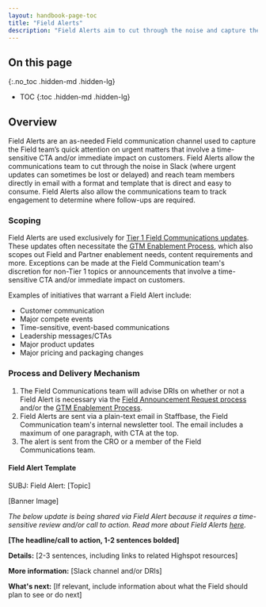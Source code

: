 ```yaml
---
layout: handbook-page-toc
title: "Field Alerts"
description: "Field Alerts aim to cut through the noise and capture the Field team’s quick attention on urgent matters that involve a time-sensitive CTA and/or immediate impact on customers."
---
```


## On this page
{:.no_toc .hidden-md .hidden-lg}

- TOC
{:toc .hidden-md .hidden-lg}

## Overview 
Field Alerts are an as-needed Field communication channel used to capture the Field team’s quick attention on urgent matters that involve a time-sensitive CTA and/or immediate impact on customers. Field Alerts allow the communications team to cut through the noise in Slack (where urgent updates can sometimes be lost or delayed) and reach team members directly in email with a format and template that is direct and easy to consume. Field Alerts also allow the communications team to track engagement to determine where follow-ups are required. 

### Scoping

Field Alerts are used exclusively for [Tier 1 Field Communications updates](/handbook/sales/field-communications/#tier-1-update). These updates often necessitate the [GTM Enablement Process](/handbook/sales/field-operations/field-enablement/#gtm-enablement-process), which also scopes out Field and Partner enablement needs, content requirements and more. Exceptions can be made at the Field Communication team's discretion for non-Tier 1 topics or announcements that involve a time-sensitive CTA and/or immediate impact on customers.

Examples of initiatives that warrant a Field Alert include: 
- Customer communication
- Major compete events
- Time-sensitive, event-based communications
- Leadership messages/CTAs
- Major product updates
- Major pricing and packaging changes

### Process and Delivery Mechanism 

1. The Field Communications team will advise DRIs on whether or not a Field Alert is necessary via the [Field Announcement Request process](/handbook/sales/field-communications/#requesting-field-announcements) and/or the [GTM Enablement Process](/handbook/sales/field-operations/field-enablement/#gtm-enablement-process).
1. Field Alerts are sent via a plain-text email in Staffbase, the Field Communication team's internal newsletter tool. The email includes a maximum of one paragraph, with CTA at the top.
1. The alert is sent from the CRO or a member of the Field Communications team.

#### Field Alert Template 

SUBJ: Field Alert: [Topic]

[Banner Image]

_The below update is being shared via Field Alert because it requires a time-sensitive review and/or call to action. Read more about Field Alerts [here](/handbook/sales/field-communications/field-alerts/)._

**[The headline/call to action, 1-2 sentences bolded]**

**Details:** [2-3 sentences, including links to related Highspot resources]

**More information:** [Slack channel and/or DRIs]

**What's next:** [If relevant, include information about what the Field should plan to see or do next]


